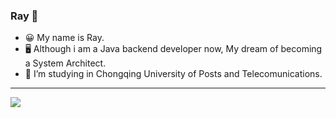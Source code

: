 ### Ray 👋
- 😀 My name is Ray.
- 🖥️ Although i am a Java backend developer now, My dream of becoming a System Architect.
- 🏫 I’m  studying in Chongqing University of Posts and Telecomunications.


-----

<!-- 
[![Top Langs](https://github-readme-stats.vercel.app/api/top-langs/?username=Ray-ux)](https://github.com/anuraghazra/github-readme-stats)
 -->

<a href="https://github.com/anuraghazra/github-readme-stats">
  <img align="left" src="https://github-readme-stats.vercel.app/api?username=Ray-ux&count_private=true&show_icons=truee&theme=radica" />
</a>


